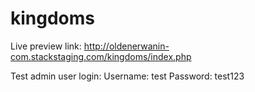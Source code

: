 # kingdoms
Live preview link:
http://oldenerwanin-com.stackstaging.com/kingdoms/index.php

Test admin user login:
Username: test
Password: test123
